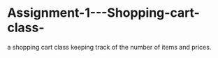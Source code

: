 # Assignment-1---Shopping-cart-class-
a shopping cart class keeping track of the number of items and prices. 
